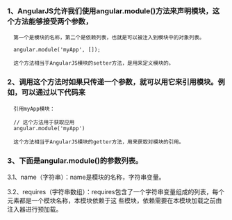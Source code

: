 ### 1、AngularJS允许我们使用angular.module()方法来声明模块，这个方法能够接受两个参数，

      第一个是模块的名称，第二个是依赖列表，也就是可以被注入到模块中的对象列表。

      angular.module('myApp', []);

      这个方法相当于AngularJS模块的setter方法，是用来定义模块的。

### 2、调用这个方法时如果只传递一个参数，就可以用它来引用模块。例如，可以通过以下代码来

      引用myApp模块：

      // 这个方法用于获取应用
      angular.module('myApp')

      这个方法相当于AngularJS模块的getter方法，用来获取对模块的引用。

### 3、下面是angular.module()的参数列表。

  3.1、name（字符串）：name是模块的名称，字符串变量。
  
  3.2、requires（字符串数组）：requires包含了一个字符串变量组成的列表，每个元素都是一个模块名称，本模块依赖于这
                              些模块，依赖需要在本模块加载之前由注入器进行预加载。